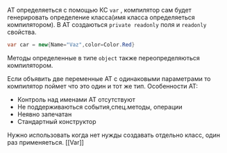 АТ определяеться с помощью КС `var` , компилятор сам будет генерировать определение класса(имя класса определяеться компилятором).
В АТ создаються `private readonly` поля и `readonly` свойства.
```C#
var car = new{Name="Vaz",color=Color.Red}
```
Методы определенные в типе `object` также переопределяються компилятором.

Если объявить две переменные АТ с одинаковыми параметрами то компилятор поймет что это один и тот же тип.
Особенности АТ:
- Контроль над именами АТ отсутствуют
- Не поддерживаються события,спец.методы, операции
- Неявно запечатан
- Стандартный конструктор

Нужно использовать когда нет нужды создавать отдельно класс, один раз применяеться.
[[Var]]

